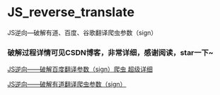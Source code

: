 # JS_reverse_translate
JS逆向—破解有道、百度、谷歌翻译爬虫参数（sign）

### 破解过程详情可见CSDN博客，非常详细，感谢阅读，star一下~
[JS逆向——破解百度翻译参数（sign）爬虫 超级详细](https://blog.csdn.net/qq_38534107/article/details/90440403)

[JS逆向——破解有道翻译爬虫参数（sign）](https://blog.csdn.net/qq_38534107/article/details/90411167)
